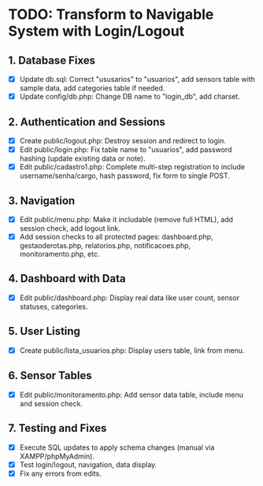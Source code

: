 # TODO: Transform to Navigable System with Login/Logout

## 1. Database Fixes
- [x] Update db.sql: Correct "ususarios" to "usuarios", add sensors table with sample data, add categories table if needed.
- [x] Update config/db.php: Change DB name to "login_db", add charset.

## 2. Authentication and Sessions
- [x] Create public/logout.php: Destroy session and redirect to login.
- [x] Edit public/login.php: Fix table name to "usuarios", add password hashing (update existing data or note).
- [x] Edit public/cadastro1.php: Complete multi-step registration to include username/senha/cargo, hash password, fix form to single POST.

## 3. Navigation
- [x] Edit public/menu.php: Make it includable (remove full HTML), add session check, add logout link.
- [x] Add session checks to all protected pages: dashboard.php, gestaoderotas.php, relatorios.php, notificacoes.php, monitoramento.php, etc.

## 4. Dashboard with Data
- [x] Edit public/dashboard.php: Display real data like user count, sensor statuses, categories.

## 5. User Listing
- [x] Create public/lista_usuarios.php: Display users table, link from menu.

## 6. Sensor Tables
- [x] Edit public/monitoramento.php: Add sensor data table, include menu and session check.

## 7. Testing and Fixes
- [x] Execute SQL updates to apply schema changes (manual via XAMPP/phpMyAdmin).
- [x] Test login/logout, navigation, data display.
- [x] Fix any errors from edits.
